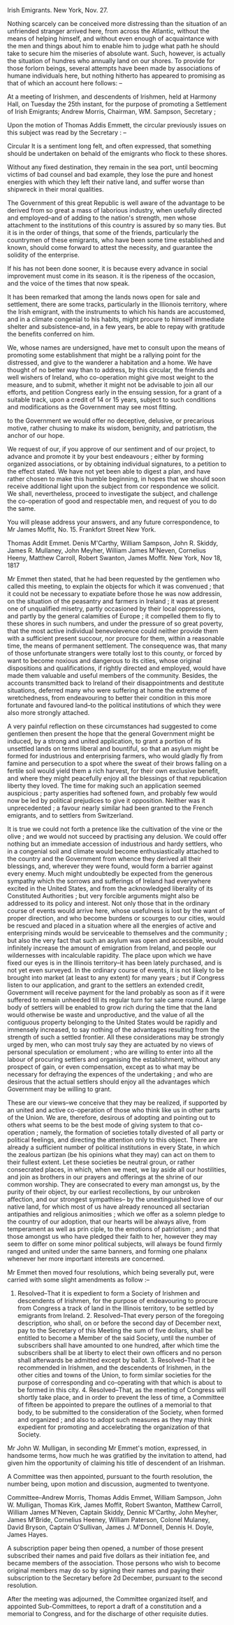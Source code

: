   Irish Emigrants. New York, Nov. 27.  Nothing scarcely can be conceived more distressing than the situation of an unfriended stranger arrived here, from across the Atlantic, without the means of helping himself, and without even enough of acquaintance with the men and things about him to enable him to judge what path he should take to secure him the miseries of absolute want. Such, however, is actually the situation of hundres who annually land on our shores. To provide for those forlorn beings, several attempts have been made by associations of humane individuals here, but nothing hitherto has appeared to promising as that of which an account here follows: –  At a meeting of Irishmen, and descendents of Irishmen, held at Harmony Hall, on Tuesday the 25th instant, for the purpose of promoting a Settlement of Irish Emigrants; Andrew Morris, Chairman, WM. Sampson, Secretary ;  Upon the motion of Thomas Addis Emmett, the circular previously issues on this subject was read by the Secretary : –  Circular It is a sentiment long felt, and often expressed, that something should be undertaken on behald of the emigrants who flock to these shores.  Without any fixed destination, they remain in the sea port, until beocming victims of bad counsel and bad example, they lose the pure and honest energies with which they left their native land, and suffer worse than shipwreck in their moral qualities.  The Government of this great Republic is well aware of the advantage to be derived from so great a mass of laborious industry, when usefully directed and employed–and of adding to the nation's strength, men whose attachment to the institutions of this country is assured by so many ties. But it is in the order of things, that some of the friends, particularly the countrymen of these emigrants, who have been some time established and known, should come forward to attest the necessity, and guarantee the solidity of the enterprise.  If his has not been done sooner, it is because every advance in social improvement must come in its season. it is the ripeness of the occasion, and the voice of the times that now speak.  It has been remarked that among the lands nows open for sale and settlement, there are some tracks, particularly in the Illionois territory, where the Irish emigrant, with the instruments to which his hands are accustomed, and in a climate congenial to his habits, might procure to himself immediate shelter and subsistence–and, in a few years, be able to repay with gratitude the benefits conferred on him.  We, whose names are undersigned, have met to consult upon the means of promoting some establishment that might be a rallying point for the distressed, and give to the wanderer a habitation and a home. We have thought of no better way than to address, by this circular, the friends and well wishers of Ireland, who co-operation might give most weight to the measure, and to submit, whether it might not be advisable to join all our efforts, and petition Congress early in the ensuing session, for a grant of a suitable track, upon a credit of 14 or 15 years, subject to such conditions and modifications as the Government may see most fitting.  to the Government we would offer no deceptive, delusive, or precarious motive, rather chusing to make its wisdom, benignity, and patriotism, the anchor of our hope.  We request of our, if you approve of our sentiment and of our project, to advance and promote it by your best endeavours ; either by forming organized associations, or by obtaining individual signatures, to a petition to the effect stated. We have not yet been able to digest a plan, and have rather chosen to make this humble beginning, in hopes that we should soon receive additional light upon the subject from cor respondence we solicit. We shall, nevertheless, proceed to investigate the subject, and challenge the co-operation of good and respectable men, and request of you to do the same.  You will please address your answers, and any future correspondence, to Mr James Moffit, No. 15. Frankfort Street New York.  Thomas Addit Emmet. Denis M'Carthy, William Sampson, John R. Skiddy, James R. Mullaney, John Meyher, William James M'Neven, Cornelius Heeny, Matthew Carroll, Robert Swanton, James Moffit. New York, Nov 18, 1817  Mr Emmet then stated, that he had been requested by the gentlemen who called this meeting, to explain the objects for which it was convenued ; that it could not be necessary to expatiate before those he was now addressin, on the situation of the peasantry and farmers in Ireland ; it was at present one of unqualified misetry, partly occasioned by their local oppressions, and partly by the general calamities of Europe ; it compelled them to fly to these shores in such numbers, and under the pressure of so great poverty, that the most active individual benevolevence could neither provide them with a sufficient present succour, nor procure for them, within a reasonable time, the means of permanent settlement. The consequence was, that many of those unfortunate strangers were totally lost to this county, or forced by want to become noxious and dangerous to its cities, whose original dispositions and qualifications, if rightly directed and employed, would have made them valuable and useful members of the community. Besides, the accounts transmitted back to Ireland of their disappointments and destitute situations, deferred many who were suffering at home the extreme of wretchedness, from endeavouring to better their condition in this more fortunate and favoured land–to the political institutions of which they were also more strongly attached.  A very painful reflection on these circumstances had suggested to come gentlemen then present the hope that the general Government might be induced, by a strong and united application, to grant a portion of its unsettled lands on terms liberal and bountiful, so that an asylum might be formed for industrious and enterprising farmers, who would gladly fly from famine and persecution to a spot where the sweat of their brows falling on a fertile soil would yield them a rich harvest, for their own exclusive benefit, and where they might peacefully enjoy all the blessings of that republication liberty they loved. The time for making such an application seemed auspicious ; party asperities had softened fown, and probably few would now be led by political prejudices to give it opposition. Neither was it unprecedented ; a favour nearly similar had been granted to the French emigrants, and to settlers from Switzerland.  It is true we could not forth a pretence like the cultivation of the vine or the olive ; and we would not succeed by practising any delusion. We could offer nothing but an immediate accession of industrious and hardy settlers, who in a congenial soil and climate would become enthusiastically attached to the country and the Government from whence they derived all their blessings, and, wherever they were found, would form a barrier against every enemy. Much might undoubtedly be expected from the generous sympathy which the sorrows and sufferings of Ireland had everywhere excited in the United States, and from the acknowledged liberality of its Constituted Authorities ; but very forcible arguments might also be addressed to its policy and interest. Not only those that in the ordinary course of events would arrive here, whose usefulness is lost by the want of proper direction, and who become burdens or scourges to our cities, would be rescued and placed in a situation where all the energies of active and enterprising minds would be serviceable to themselves and the community ; but also the very fact that such an asylum was open and accessible, would infinitely increase the amount of emigration from Ireland, and people our wildernesses with incalculable rapidity. The place upon which we have fixed our eyes is in the Illinois territory–it has been lately purchased, and is not yet even surveyed. In the ordinary course of events, it is not likely to be brought into market (at least to any extent) for many years ; but if Congress listen to our application, and grant to the settlers an extended credit, Government will receive payment for the land probably as soon as if it were suffered to remain unheeded till its regular turn for sale came round. A large body of settlers will be enabled to grow rich during the time that the land would otherwise be waste and unproductive, and the value of all the contiguous property belonging to the United States would be rapidly and immensely increased, to say nothing of the advantages resulting from the strength of such a settled frontier. All these considerations may be strongly urged by men, who can most truly say they are actuated by no views of personal speculation or emolument ; who are willing to enter into all the labour of procuring settlers and organising the establishment, without any prospect of gain, or even compensation, except as to what may be necessary for defraying the expences of the undertaking ; and who are desirous that the actual settlers should enjoy all the advantages which Government may be willing to grant.  These are our views–we conceive that they may be realized, if supported by an united and active co-operation of those who think like us in other parts of the Union. We are, therefore, desirous of adopting and pointing out to others what seems to be the best mode of giving system to that co-operation ; namely, the formation of societies totally divested of all party or political feelings, and directing the attention only to this object. There are already a sufficient number of political institutions in every State, in which the zealous partizan (be his opinions what they may) can act on them to their fullest extent. Let these societies be neutral groun, or rather consecrated places, in which, when we meet, we lay aside all our hostilities, and join as brothers in our prayers and offerings at the shrine of our common worship. They are consecrated to every man amongst us, by the purity of their object, by our earliest recollections, by our unbroken affection, and our strongest sympathies– by the unextinguished love of our native land, for which most of us have already renounced all sectarian antipathies and religious animosities ; which we offer as a solemn pledge to the country of our adoption, that our hearts will be always alive, from temperament as well as prin ciple, to the emotions of patriotism ; and that those amongst us who have pledged their faith to her, however they may seem to differ on some minor political subjects, will always be found firmly ranged and united under the same banners, and forming one phalanx whenever her more important interests are concerned.  Mr Emmet then moved four resolutions, which being severally put, were carried with some slight amendments as follow :–  1. Resolved–That it is expedient to form a Society of Irishmen and descendents of Irishmen, for the purpose of endeavouring to procure from Congress a track of land in the Illinois territory, to be settled by emigrants from Ireland. 2. Resolved–That every person of the foregoing description, who shall, on or before the second day of December next, pay to the Secretary of this Meeting the sum of five dollars, shall be entitled to become a Member of the said Society, until the number of subscribers shall have amounted to one hundred, after which time the subscribers shall be at liberty to elect their own officers and no person shall afterwards be admitted except by ballot. 3. Resolved–That it be recommended in Irishmen, and the descendents of Irishmen, in the other cities and towns of the Union, to form similar societies for the purpose of corresponding and co-operating with that which is about to be formed in this city. 4. Resolved–That, as the meeting of Congress will shortly take place, and in order to prevent the less of time, a Committee of fifteen be appointed to prepare the outlines of a memorial to that body, to be submitted to the consideration of the Society, when formed and organized ; and also to adopt such measures as they may think expedient for promoting and accelebrating the organization of that Society.  Mr John W. Mulligan, in seconding Mr Emmet's motion, expressed, in handsome terms, how much he was gratified by the invitation to attend, had given him the opportunity of claiming his title of descendent of an Irishman.  A Committee was then appointed, pursuant to the fourth resolution, the number being, upon motion and discussion, augmented to twentyone.  Committee–Andrew Morris, Thomas Addis Emmet, William Sampson, John W. Mulligan, Thomas Kirk, James Moffit, Robert Swanton, Matthew Carroll, William James M'Neven, Captain Skiddy, Dennic M'Carthy, John Meyher, James M'Bride, Cornelius Heeney, William Paterson, Colonel Mulaney, David Bryson, Captain O'Sullivan, James J. M'Donnell, Dennis H. Doyle, James Hayes.  A subscription paper being then opened, a number of those present subscribed their names and paid five dollars as their initiation fee, and became members of the association. Those persons who wish to become original members may do so by signing their names and paying their subscription to the Secretary before 2d December, pursuant to the second resolution.  After the meeting was adjourned, the Committee organized itself, and appointed Sub-Committees, to report a draft of a constitution and a memorial to Congress, and for the discharge of other requisite duties.  